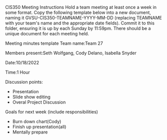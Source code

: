 CIS350 Meeting Instructions
Hold a team meeting at least once a week in some format. Copy the following template below into a new document, naming it GVSU-CIS350-TEAMNAME-YYYY-MM-DD (replacing TEAMNAME with your team's name and the appropriate date fields). Commit it to this folder, ensuring it is up by each Sunday by 11:59pm. There should be a unique document for each meeting held.

Meeting minutes template
Team name:Team 27

Members present:Seth Wolfgang, Cody Delano, Isabella Snyder

Date:10/18/2022

Time:1 Hour

Discussion points:
* Presentation
* Slide show editing
* Overal Project Discussion

Goals for next week (include responsibilities)
* Burn down chart(Cody)
* Finish up presentation(all)
* Mentally prepare
